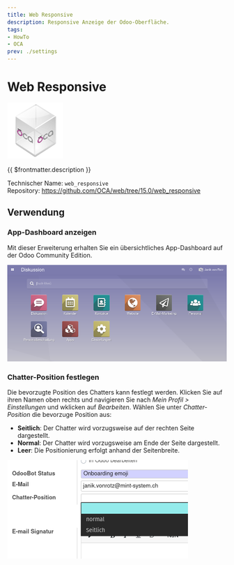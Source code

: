 ```yaml
---
title: Web Responsive
description: Responsive Anzeige der Odoo-Oberfläche.
tags:
- HowTo
- OCA
prev: ./settings
---
```

# Web Responsive
![icon_oca_app](assets/icon_oca_app.png)

{{ $frontmatter.description }}

Technischer Name: `web_responsive`\
Repository: <https://github.com/OCA/web/tree/15.0/web_responsive>

## Verwendung

### App-Dashboard anzeigen

Mit dieser Erweiterung erhalten Sie ein übersichtliches App-Dashboard auf der Odoo Community Edition.

![](assets/Web%20Responsive.png)

### Chatter-Position festlegen

Die bevorzugte Position des Chatters kann festlegt werden. Klicken Sie auf ihren Namen oben rechts und navigieren Sie nach *Mein Profil > Einstellungen* und wklicken auf *Bearbeiten*. Wählen Sie unter *Chatter-Position* die bevorzuge Position aus:

* **Seitlich**: Der Chatter wird vorzugsweise auf der rechten Seite dargestellt.
* **Normal**: Der Chatter wird vorzugsweise am Ende der Seite dargestellt.
* **Leer**: Die Positionierung erfolgt anhand der Seitenbreite.

![](assets/Web%20Responsive%20Chatter-Position%20Auswahl.png)